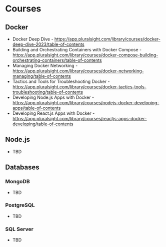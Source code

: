 # Courses

## Docker
* Docker Deep Dive - https://app.pluralsight.com/library/courses/docker-deep-dive-2023/table-of-contents
* Building and Orchestrating Containers with Docker Compose - https://app.pluralsight.com/library/courses/docker-compose-building-orchestrating-containers/table-of-contents
* Managing Docker Networking - https://app.pluralsight.com/library/courses/docker-networking-managing/table-of-contents
* Tactics and Tools for Troubleshooting Docker - https://app.pluralsight.com/library/courses/docker-tactics-tools-troubleshooting/table-of-contents
* Developing Node.js Apps with Docker - https://app.pluralsight.com/library/courses/nodejs-docker-developing-apps/table-of-contents
* Developing React.js Apps with Docker - https://app.pluralsight.com/library/courses/reactjs-apps-docker-developing/table-of-contents

## Node.js
- TBD

## Databases

### MongoDB
- TBD
### PostgreSQL
- TBD
### SQL Server
- TBD
